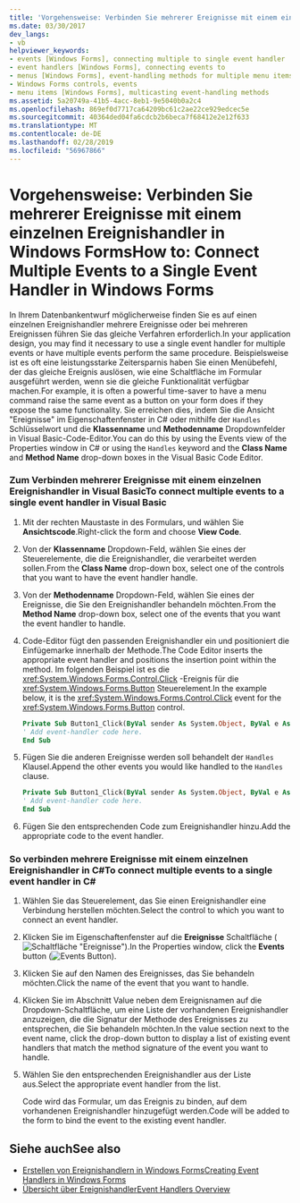 ```yaml
---
title: 'Vorgehensweise: Verbinden Sie mehrerer Ereignisse mit einem einzelnen Ereignishandler in Windows Forms'
ms.date: 03/30/2017
dev_langs:
- vb
helpviewer_keywords:
- events [Windows Forms], connecting multiple to single event handler
- event handlers [Windows Forms], connecting events to
- menus [Windows Forms], event-handling methods for multiple menu items
- Windows Forms controls, events
- menu items [Windows Forms], multicasting event-handling methods
ms.assetid: 5a20749a-41b5-4acc-8eb1-9e5040b0a2c4
ms.openlocfilehash: 869ef0d7717ca64209bc61c2ae22ce929edcec5e
ms.sourcegitcommit: 40364ded04fa6cdcb2b6beca7f68412e2e12f633
ms.translationtype: MT
ms.contentlocale: de-DE
ms.lasthandoff: 02/28/2019
ms.locfileid: "56967866"
---
```

# <a name="how-to-connect-multiple-events-to-a-single-event-handler-in-windows-forms"></a><span data-ttu-id="48441-102">Vorgehensweise: Verbinden Sie mehrerer Ereignisse mit einem einzelnen Ereignishandler in Windows Forms</span><span class="sxs-lookup"><span data-stu-id="48441-102">How to: Connect Multiple Events to a Single Event Handler in Windows Forms</span></span>
<span data-ttu-id="48441-103">In Ihrem Datenbankentwurf möglicherweise finden Sie es auf einen einzelnen Ereignishandler mehrere Ereignisse oder bei mehreren Ereignissen führen Sie das gleiche Verfahren erforderlich.</span><span class="sxs-lookup"><span data-stu-id="48441-103">In your application design, you may find it necessary to use a single event handler for multiple events or have multiple events perform the same procedure.</span></span> <span data-ttu-id="48441-104">Beispielsweise ist es oft eine leistungsstarke Zeitersparnis haben Sie einen Menübefehl, der das gleiche Ereignis auslösen, wie eine Schaltfläche im Formular ausgeführt werden, wenn sie die gleiche Funktionalität verfügbar machen.</span><span class="sxs-lookup"><span data-stu-id="48441-104">For example, it is often a powerful time-saver to have a menu command raise the same event as a button on your form does if they expose the same functionality.</span></span> <span data-ttu-id="48441-105">Sie erreichen dies, indem Sie die Ansicht "Ereignisse" im Eigenschaftenfenster in C# oder mithilfe der `Handles` Schlüsselwort und die **Klassenname** und **Methodenname** Dropdownfelder in Visual Basic-Code-Editor.</span><span class="sxs-lookup"><span data-stu-id="48441-105">You can do this by using the Events view of the Properties window in C# or using the `Handles` keyword and the **Class Name** and **Method Name** drop-down boxes in the Visual Basic Code Editor.</span></span>  
  
### <a name="to-connect-multiple-events-to-a-single-event-handler-in-visual-basic"></a><span data-ttu-id="48441-106">Zum Verbinden mehrerer Ereignisse mit einem einzelnen Ereignishandler in Visual Basic</span><span class="sxs-lookup"><span data-stu-id="48441-106">To connect multiple events to a single event handler in Visual Basic</span></span>  
  
1.  <span data-ttu-id="48441-107">Mit der rechten Maustaste in des Formulars, und wählen Sie **Ansichtscode**.</span><span class="sxs-lookup"><span data-stu-id="48441-107">Right-click the form and choose **View Code**.</span></span>  
  
2.  <span data-ttu-id="48441-108">Von der **Klassenname** Dropdown-Feld, wählen Sie eines der Steuerelemente, die die Ereignishandler, die verarbeitet werden sollen.</span><span class="sxs-lookup"><span data-stu-id="48441-108">From the **Class Name** drop-down box, select one of the controls that you want to have the event handler handle.</span></span>  
  
3.  <span data-ttu-id="48441-109">Von der **Methodenname** Dropdown-Feld, wählen Sie eines der Ereignisse, die Sie den Ereignishandler behandeln möchten.</span><span class="sxs-lookup"><span data-stu-id="48441-109">From the **Method Name** drop-down box, select one of the events that you want the event handler to handle.</span></span>  
  
4.  <span data-ttu-id="48441-110">Code-Editor fügt den passenden Ereignishandler ein und positioniert die Einfügemarke innerhalb der Methode.</span><span class="sxs-lookup"><span data-stu-id="48441-110">The Code Editor inserts the appropriate event handler and positions the insertion point within the method.</span></span> <span data-ttu-id="48441-111">Im folgenden Beispiel ist es die <xref:System.Windows.Forms.Control.Click> -Ereignis für die <xref:System.Windows.Forms.Button> Steuerelement.</span><span class="sxs-lookup"><span data-stu-id="48441-111">In the example below, it is the <xref:System.Windows.Forms.Control.Click> event for the <xref:System.Windows.Forms.Button> control.</span></span>  
  
    ```vb  
    Private Sub Button1_Click(ByVal sender As System.Object, ByVal e As System.EventArgs) Handles Button1.Click  
    ' Add event-handler code here.  
    End Sub  
    ```  
  
5.  <span data-ttu-id="48441-112">Fügen Sie die anderen Ereignisse werden soll behandelt der `Handles` Klausel.</span><span class="sxs-lookup"><span data-stu-id="48441-112">Append the other events you would like handled to the `Handles` clause.</span></span>  
  
    ```vb  
    Private Sub Button1_Click(ByVal sender As System.Object, ByVal e As System.EventArgs) Handles Button1.Click, Button2.Click  
    ' Add event-handler code here.  
    End Sub  
    ```  
  
6.  <span data-ttu-id="48441-113">Fügen Sie den entsprechenden Code zum Ereignishandler hinzu.</span><span class="sxs-lookup"><span data-stu-id="48441-113">Add the appropriate code to the event handler.</span></span>  
  
### <a name="to-connect-multiple-events-to-a-single-event-handler-in-c"></a><span data-ttu-id="48441-114">So verbinden mehrere Ereignisse mit einem einzelnen Ereignishandler in C\#</span><span class="sxs-lookup"><span data-stu-id="48441-114">To connect multiple events to a single event handler in C\#</span></span>
  
1.  <span data-ttu-id="48441-115">Wählen Sie das Steuerelement, das Sie einen Ereignishandler eine Verbindung herstellen möchten.</span><span class="sxs-lookup"><span data-stu-id="48441-115">Select the control to which you want to connect an event handler.</span></span>  
  
2.  <span data-ttu-id="48441-116">Klicken Sie im Eigenschaftenfenster auf die **Ereignisse** Schaltfläche (![Schaltfläche "Ereignisse"](../../../docs/framework/winforms/media/vxeventsbutton-propertieswindow.png "VxEventsButton_PropertiesWindow")).</span><span class="sxs-lookup"><span data-stu-id="48441-116">In the Properties window, click the **Events** button (![Events Button](../../../docs/framework/winforms/media/vxeventsbutton-propertieswindow.png "vxEventsButton_PropertiesWindow")).</span></span>  
  
3.  <span data-ttu-id="48441-117">Klicken Sie auf den Namen des Ereignisses, das Sie behandeln möchten.</span><span class="sxs-lookup"><span data-stu-id="48441-117">Click the name of the event that you want to handle.</span></span>  
  
4.  <span data-ttu-id="48441-118">Klicken Sie im Abschnitt Value neben dem Ereignisnamen auf die Dropdown-Schaltfläche, um eine Liste der vorhandenen Ereignishandler anzuzeigen, die die Signatur der Methode des Ereignisses zu entsprechen, die Sie behandeln möchten.</span><span class="sxs-lookup"><span data-stu-id="48441-118">In the value section next to the event name, click the drop-down button to display a list of existing event handlers that match the method signature of the event you want to handle.</span></span>  
  
5.  <span data-ttu-id="48441-119">Wählen Sie den entsprechenden Ereignishandler aus der Liste aus.</span><span class="sxs-lookup"><span data-stu-id="48441-119">Select the appropriate event handler from the list.</span></span>  
  
     <span data-ttu-id="48441-120">Code wird das Formular, um das Ereignis zu binden, auf dem vorhandenen Ereignishandler hinzugefügt werden.</span><span class="sxs-lookup"><span data-stu-id="48441-120">Code will be added to the form to bind the event to the existing event handler.</span></span>  
  
## <a name="see-also"></a><span data-ttu-id="48441-121">Siehe auch</span><span class="sxs-lookup"><span data-stu-id="48441-121">See also</span></span>
- [<span data-ttu-id="48441-122">Erstellen von Ereignishandlern in Windows Forms</span><span class="sxs-lookup"><span data-stu-id="48441-122">Creating Event Handlers in Windows Forms</span></span>](../../../docs/framework/winforms/creating-event-handlers-in-windows-forms.md)
- [<span data-ttu-id="48441-123">Übersicht über Ereignishandler</span><span class="sxs-lookup"><span data-stu-id="48441-123">Event Handlers Overview</span></span>](../../../docs/framework/winforms/event-handlers-overview-windows-forms.md)
